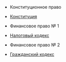 * Конституционное право
* [Конституция](https://lalawland.github.io/eurasia/armenia/const)

* Финансовое право № 1
* [Налоговый кодекс](https://lalawland.github.io/eurasia/armenia/taxes)

* Финансовое право № 2
* [Гражданский кодекс](https://lalawland.github.io/eurasia/armenia/civil)
